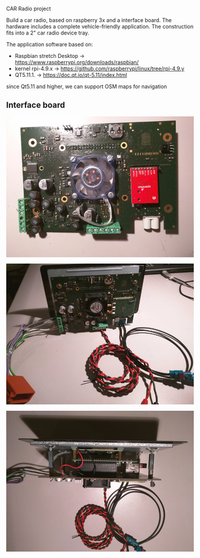 CAR Radio project

Build a car radio, based on raspberry 3x and a interface board.
The hardware includes a complete vehicle-friendly application.
The construction fits into a 2" car radio device tray.

The application software based on:
- Raspbian stretch Desktop -> https://www.raspberrypi.org/downloads/raspbian/
- kernel rpi-4.9.x -> https://github.com/raspberrypi/linux/tree/rpi-4.9.y
- QT5.11.1.                -> https://doc.qt.io/qt-5.11/index.html

since Qt5.11 and higher, we can support OSM maps for navigation

Interface board
---------------
![board1](https://github.com/hj-arlt/rpi3-car-radio/blob/master/IMG_20171130_184029.png)

![board2](https://github.com/hj-arlt/rpi3-car-radio/blob/master/IMG_20171130_183708.png)

![board3](https://github.com/hj-arlt/rpi3-car-radio/blob/master/IMG_20171130_184148.png)

